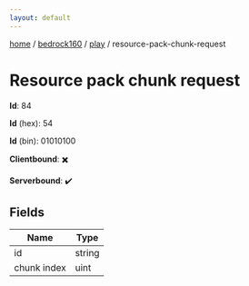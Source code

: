 ```yaml
---
layout: default
---
```


[home](/)  /  [bedrock160](/protocol/bedrock160)  /  [play](/protocol/bedrock160/play)  /  resource-pack-chunk-request

# Resource pack chunk request

**Id**: 84

**Id** (hex): 54

**Id** (bin): 01010100

**Clientbound**: ✖️

**Serverbound**: ✔️

## Fields

Name | Type
---|---
id | string
chunk index | uint

